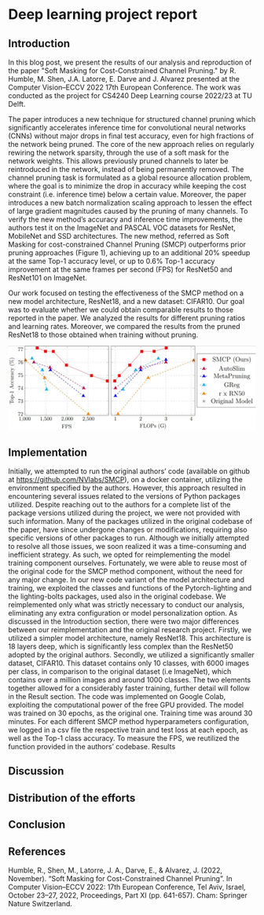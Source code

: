 # Deep learning project report
## Introduction

In this blog post, we present the results of our analysis and reproduction of the paper "Soft Masking for Cost-Constrained Channel Pruning."  by R. Humble,  M. Shen, J.A. Latorre, E. Darve and J. Alvarez presented at the Computer Vision–ECCV 2022 17th European Conference. The work was conducted as the project for CS4240 Deep Learning course 2022/23 at TU Delft.

The paper introduces a new technique for structured channel pruning which significantly accelerates inference time for convolutional neural networks (CNNs) without major drops in final test accuracy, even for high fractions of the network being pruned.
The core of the new approach relies on regularly rewiring the network sparsity, through the use of a soft mask for the network weights. This allows previously pruned channels to later be reintroduced in the network, instead of being permanently removed.
The channel pruning task is formulated as a global resource allocation problem, where the goal is to minimize the drop in accuracy while keeping the cost constraint (i.e. inference time) below a certain value. 
Moreover, the paper introduces a new batch normalization scaling approach to lessen the effect of large gradient magnitudes caused by the pruning of many channels.
To verify the new method’s accuracy and inference time improvements, the authors test it on the ImageNet and PASCAL VOC datasets for ResNet, MobileNet and SSD architectures. The new method, referred as Soft Masking for cost-constrained Channel Pruning (SMCP) outperforms prior pruning approaches (Figure 1), achieving up to an additional 20% speedup at the same Top-1  accuracy level, or up to 0.6% Top-1 accuracy improvement at the same frames per second (FPS) for ResNet50 and ResNet101 on ImageNet.

Our work focused on testing the effectiveness of the SMCP method on a new model architecture, ResNet18, and a new dataset: CIFAR10. Our goal was to evaluate whether we could obtain comparable results to those reported in the paper. We analyzed the results for different pruning ratios and learning rates. Moreover, we compared the results from the pruned ResNet18 to those obtained when training without pruning.

![Figure 1: Comparison of the performance between SMCP and other channel pruning techniques, on the left plot the cost is measured in FPS, on the right plot in FLOPslabel for the image](https://raw.githubusercontent.com/NVlabs/SMCP/main/SMCP_teaser.JPG)

## Implementation
Initially, we attempted to run the original authors’ code (available on github at https://github.com/NVlabs/SMCP), on a docker container, utilizing the environment specified by the authors. However, this approach resulted in encountering several issues related to the versions of Python packages utilized. Despite reaching out to the authors for a complete list of the package versions utilized during the project, we were not provided with such information. Many of the packages utilized in the original codebase of the paper, have since undergone changes or modifications, requiring also specific versions of other packages to run. Although we initially attempted to resolve all those issues, we soon realized it was a time-consuming and inefficient strategy. As such, we opted for reimplementing the model training component ourselves. Fortunately, we were able to reuse most of the original code for the SMCP method component, without the need for any major  change.
In our new code variant of the model architecture and training, we exploited the classes and functions of the Pytorch-lighting and the lighting-bolts packages, used also in the original codebase. We reimplemented only what was strictly necessary to conduct our analysis, eliminating any extra configuration or model personalization option. 
As discussed in the Introduction section, there were two major differences between our reimplementation and the original research project. Firstly, we utilized a simpler model architecture, namely ResNet18.  This architecture is 18 layers deep, which is significantly less complex than the ResNet50 adopted by the original authors. Secondly, we utilized a   significantly smaller dataset, CIFAR10. This dataset contains only 10 classes, with 6000 images per class, in comparison to the original dataset (i.e ImageNet), which contains over a million images and around 1000 classes. The two elements together allowed for a considerably faster training, further detail will follow in the Result section.
The code was implemented on Google Colab, exploiting the computational power of the free GPU provided.
The model was trained on 30 epochs, as the original one. Training time was around 30 minutes. For each different SMCP method hyperparameters configuration, we logged in a csv file the respective train and test loss at each epoch, as well as the Top-1 class accuracy. To measure the FPS, we reutilized the function provided in the authors’ codebase.
Results


## Discussion

## Distribution of the efforts

## Conclusion

## References
Humble, R., Shen, M., Latorre, J. A., Darve, E., & Alvarez, J. (2022, November). “Soft Masking for Cost-Constrained Channel Pruning”. In Computer Vision–ECCV 2022: 17th European Conference, Tel Aviv, Israel, October 23–27, 2022, Proceedings, Part XI (pp. 641-657). Cham: Springer Nature Switzerland.

